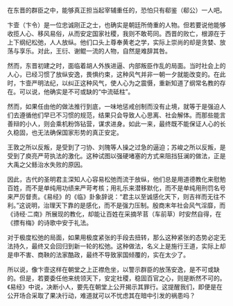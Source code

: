 在东晋的群臣之中，能够真正担当起宰辅重任的，恐怕只有郗鉴（郗公）一人吧。

卞壸（卞令）是一位忠诚刚正之士，也确实是朝廷所倚重的人物。但若要说他能够收揽人心、移风易俗，从而安定国家社稷，我则不敢苟同。西晋的败亡，根源在于上下纲纪松弛，人人放纵。他们口头上尊奉黄老之学，实际上崇尚的却是贪婪、放荡与享乐。对此，王衍、谢鲲一流的人物，自然是难辞其咎。

然而，东晋初建之时，面临着胡人外族进逼、内部叛臣作乱的局面。当时社会上的人心，已经习惯了放纵安逸，畏惧约束，这种风气并非一朝一夕就能改变的。在此时，卞壸严明法纪，以纠正这种风气，使人心为之震慑，重新知道了纲常名教的存在。可以说，他确实是不可或缺的“中流砥柱”。

然而，如果任由他的做法推行到底，一味地惩戒创制而没有止境，就等于是强迫人们去遵循他们早已不习惯的规范，结果只会导致人心思离、社会解体。而那些能言善辩的小人，则会乘机粉饰钻营，谋求进身。如此一来，最终既不能保证人心的长久稳固，也无法确保国家形势的真正安定。

王敦之所以反叛，是受到了刁协、刘隗等人操之过急的逼迫；苏峻之所以反叛，是受到了庾亮严苛执法的激化。这种试图以强硬堵塞的方式来阻挡狂澜的做法，正是大禹之父鲧治水失败的原因。

因此，古代的圣明君主深知人心容易松弛而流于放纵，他们总是用道德教化来慰勉百姓，而不是单纯用功绩来严苛考核；用礼乐来潜移默化，而不是单纯用刑罚名号来严厉督责。《易经》的《临》卦象辞说：“君主以至诚感化天下，则吉祥而无往不利。”这说明，治理天下靠的是感化，而不是强力压制。殷商末年社会风气淫靡，而《诗经·二南》所展现的教化，却能让百姓在采摘芣苢（车前草）时安然自得，在《摽有梅》的诗歌中安于礼法。

对于极度松弛的局面，如果用极度紧张的手段去扭转，那么这种紧张的态势必定无法持久，最终又会回归到新一轮的松弛。这种做法，名义上是施行王道，实际上却是申不害、商鞅的法家酷政，最终不导致家国倾覆的，实在太少了。

所以说，像卞壸这样在朝堂之上正襟危坐，以警示群臣的放荡安逸，是不可或缺的。但是，若要委任他来统领天下，安定社稷，稳固百官之心，则是断然不可的。《易经》中说，决断小人，要先在朝堂上公开揭示其罪行。这提醒我们，即便是在公开场合采取了果决行动，难道就可以不忧虑其在暗中引发的祸患吗？
